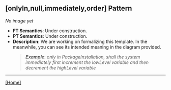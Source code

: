 ## [onlyIn,null,immediately,order] Pattern
_No image yet_
 * **FT Semantics**: Under construction.
 * **PT Semantics**: Under construction.
 * **Description**: We are working on formalizing this template. In the meanwhile, you can see its intended meaning in the diagram provided.
   > **_Example_**: _only in PackageInstallation,   shall the system  immediately first  increment the lowLevel variable and then  decrement the highLevel variable_   
***
[[Home]](../semantics.md)